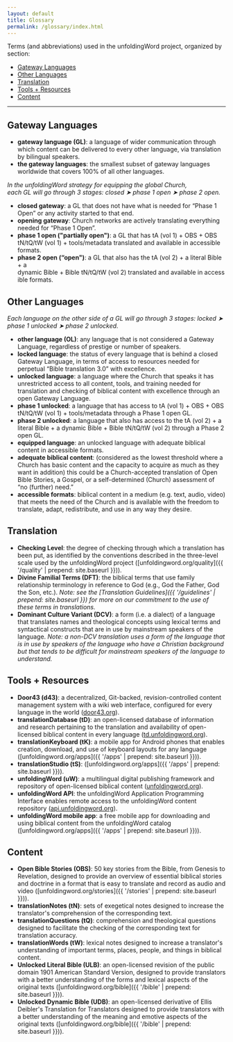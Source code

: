 ```yaml
---
layout: default
title: Glossary
permalink: /glossary/index.html
---
```


Terms (and abbreviations) used in the unfoldingWord project, organized by section:

-  [Gateway Languages](#gateway-languages)
-  [Other Languages](#other-languages)
-  [Translation](#translation)
-  [Tools + Resources](#tools--resources)
-  [Content](#content)


* * * * *


Gateway Languages
-----------------

- **gateway language (GL)**: a language of wider communication through which content can be delivered to every other language, via translation by bilingual speakers.
- **the gateway languages**: the smallest subset of gateway languages worldwide that covers 100% of all other languages.

*In the unfoldingWord strategy for equipping the global Church, each GL will go through 3 stages: closed ➤ phase 1 open ➤ phase 2 open.*

-  **closed gateway**: a GL that does not have what is needed for “Phase 1 Open” or any activity started to that end.
-  **opening gateway**: Church networks are actively translating everything needed for “Phase 1 Open”.
-  **phase 1 open ("partially open")**: a GL that has tA (vol 1) + OBS + OBS tN/tQ/tW (vol 1) + tools/metadata translated and available in accessible formats.
- **phase 2 open (“open")**: a GL that also has the tA (vol 2) + a literal Bible + a dynamic Bible + Bible tN/tQ/tW (vol 2) translated and available in accessible formats.


Other Languages
---------------

*Each language on the other side of a GL will go through 3 stages: locked ➤ phase 1 unlocked ➤ phase 2 unlocked.*

-  **other language (OL)**: any language that is not considered a Gateway Language, regardless of prestige or number of speakers.
-  **locked language**: the status of every language that is behind a closed Gateway Language, in terms of access to resources needed for perpetual “Bible translation 3.0” with excellence.
-  **unlocked language**: a language where the Church that speaks it has unrestricted access to all content, tools, and training needed for translation and checking of biblical content with excellence through an open Gateway Language.
-  **phase 1 unlocked**: a language that has access to tA (vol 1) + OBS + OBS tN/tQ/tW (vol 1) + tools/metadata through a Phase 1 open GL.
-  **phase 2 unlocked**: a language that also has access to the tA (vol 2) + a literal Bible + a dynamic Bible + Bible tN/tQ/tW (vol 2) through a Phase 2 open GL.
-  **equipped language**: an unlocked language with adequate biblical content in accessible formats.
-  **adequate biblical content**: (considered as the lowest threshold where a Church has basic content and the capacity to acquire as much as they want in addition) this could be a Church-accepted translation of Open Bible Stories, a Gospel, or a self-determined (Church) assessment of “no (further) need.”
-  **accessible formats**: biblical content in a medium (e.g. text, audio, video) that meets the need of the Church and is available with the freedom to translate, adapt, redistribute, and use in any way they desire.


Translation
-----------

-  **Checking Level**: the degree of checking through which a translation has been put, as identified by the conventions described in the three-level scale used by the unfoldingWord project ([unfoldingword.org/quality]({{ '/quality' | prepend: site.baseurl }})).
-  **Divine Familial Terms (DFT)**: the biblical terms that use family relationship terminology in reference to God (e.g., God the Father, God the Son, etc.). *Note: see the [Translation Guidelines]({{ '/guidelines' | prepend: site.baseurl }}) for more on our commitment to the use of these terms in translations.*
-  **Dominant Culture Variant (DCV)**: a form (i.e. a dialect) of a language that translates names and theological concepts using lexical terms and syntactical constructs that are in use by mainstream speakers of the language. *Note: a non-DCV translation uses a form of the language that is in use by speakers of the language who have a Christian background but that tends to be difficult for mainstream speakers of the language to understand.*



Tools + Resources
-----------------

-  **Door43 (d43)**: a decentralized, Git-backed, revision-controlled content management system with a wiki web interface, configured for every language in the world ([door43.org](https://door43.org)).
-  **translationDatabase (tD)**: an open-licensed database of information and research pertaining to the translation and availability of open-licensed biblical content in every language ([td.unfoldingword.org](https://td.unfoldingword.org)).
-  **translationKeyboard (tK)**: a mobile app for Android phones that enables creation, download, and use of keyboard layouts for any language ([unfoldingword.org/apps]({{ '/apps' | prepend: site.baseurl }})).
-  **translationStudio (tS)**: ([unfoldingword.org/apps]({{ '/apps' | prepend: site.baseurl }})).
-  **unfoldingWord (uW)**: a multilingual digital publishing framework and repository of open-licensed biblical content ([unfoldingword.org](https://unfoldingword.org)).
-  **unfoldingWord API**: the unfoldingWord Application Programming Interface enables remote access to the unfoldingWord content repository ([api.unfoldingword.org](https://api.unfoldingword.org)).
-  **unfoldingWord mobile app**: a free mobile app for downloading and using biblical content from the unfoldingWord catalog ([unfoldingword.org/apps]({{ '/apps' | prepend: site.baseurl }})).


Content
-------

-  **Open Bible Stories (OBS)**: 50 key stories from the Bible, from Genesis to Revelation, designed to provide an overview of essential biblical stories and doctrine in a format that is easy to translate and record as audio and video ([unfoldingword.org/stories]({{ '/stories' | prepend: site.baseurl }})).
-  **translationNotes (tN)**: sets of exegetical notes designed to increase the translator's comprehension of the corresponding text.
-  **translationQuestions (tQ)**: comprehension and theological questions designed to facilitate the checking of the corresponding text for translation accuracy.
-  **translationWords (tW)**: lexical notes designed to increase a translator's understanding of important terms, places, people, and things in biblical content.
-  **Unlocked Literal Bible (ULB)**: an open-licensed revision of the public domain 1901 American Standard Version, designed to provide translators with a better understanding of the forms and lexical aspects of the original texts ([unfoldingword.org/bible]({{ '/bible' | prepend: site.baseurl }})).
-  **Unlocked Dynamic Bible (UDB)**: an open-licensed derivative of Ellis Deibler's Translation for Translators designed to provide translators with a better understanding of the meaning and emotive aspects of the original texts ([unfoldingword.org/bible]({{ '/bible' | prepend: site.baseurl }})).


